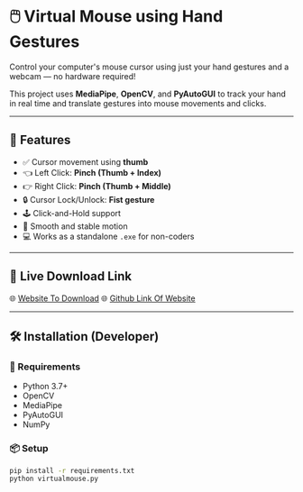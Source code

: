 # 🖱️ Virtual Mouse using Hand Gestures

Control your computer's mouse cursor using just your hand gestures and a webcam — no hardware required!

This project uses **MediaPipe**, **OpenCV**, and **PyAutoGUI** to track your hand in real time and translate gestures into mouse movements and clicks.

---

## 🚀 Features

- ✅ Cursor movement using **thumb**
- 👈 Left Click: **Pinch (Thumb + Index)**
- 👉 Right Click: **Pinch (Thumb + Middle)**
- 🔒 Cursor Lock/Unlock: **Fist gesture**
- 🕹️ Click-and-Hold support
- 🎯 Smooth and stable motion
- 💻 Works as a standalone `.exe` for non-coders

---

## 📸 Live Download Link

🌐 [Website To Download](https://virtual-mouse-web.vercel.app/)
🌐 [Github Link Of Website](https://github.com/Aayu325/virtual-mouse-web)

---

## 🛠️ Installation (Developer)

### 🔧 Requirements

- Python 3.7+
- OpenCV
- MediaPipe
- PyAutoGUI
- NumPy

### 📦 Setup

```bash
pip install -r requirements.txt
python virtualmouse.py
